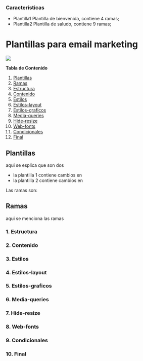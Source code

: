 ### Características

- Plantilla1 Plantilla de bienvenida, contiene 4 ramas;
- Plantilla2 Plantilla de saludo, contiene 9 ramas;

# Plantillas para email marketing

![](https://as2.ftcdn.net/v2/jpg/03/34/92/47/1000_F_334924717_Hk6SlTDXeQu9KJQAIU97fV8XzRg14cXC.jpg)

**Tabla de Contenido**
1. [Plantillas](#id1)
2. [Ramas](#id2)
3. [Estructura](#id3)
4. [Contenido](#id4)
5. [Estilos](#id5)
6. [Estilos-layout](#id6)
7. [Estilos-graficos](#id7)
8. [Media-queries](#id8)
9. [Hide-resize](#id9)
10. [Web-fonts](#id10)
11. [Condicionales](#id11)
12. [Final](#id12)

<div id='id1' />

## Plantillas

aqui se esplica que son dos 
+ la plantilla 1 contiene cambios en
+ la plantilla 2 contiene cambios en

Las ramas son:

<div id='id2' />

## Ramas

aqui se menciona las ramas

<div id='id3' />

### 1. Estructura

<div id='id4' />

### 2. Contenido

<div id='id5' />

### 3. Estilos

<div id='id6' />

### 4. Estilos-layout

<div id='id7' />

### 5. Estilos-graficos

<div id='id8' />

### 6. Media-queries

<div id='id9' />

### 7. Hide-resize

<div id='id10' />

### 8. Web-fonts

<div id='id11' />

### 9. Condicionales

<div id='id12' />

### 10. Final

